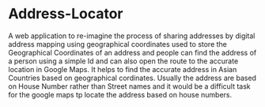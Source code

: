 # Address-Locator
A web application to re-imagine the process of sharing addresses by digital address mapping using geographical coordinates
used to store the Geographical Coordinates of an address and people can find the address of a person using a simple Id and can also open 
the route to the accurate location in Google Maps. It helps to find the accurate address in Asian Countries based on geographical 
cordinates. Usually the address are based on House Number rather than Street names and it would be a difficult task for the google maps
tp locate the address based on house numbers.
